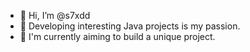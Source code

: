 - 👋 Hi, I’m @s7xdd
- 👀 Developing interesting Java projects is my passion.
- 🌱 I'm currently aiming to build a unique project. 

<!---
s7xdd/s7xdd is a ✨ special ✨ repository because its `README.md` (this file) appears on your GitHub profile.
You can click the Preview link to take a look at your changes.
--->
